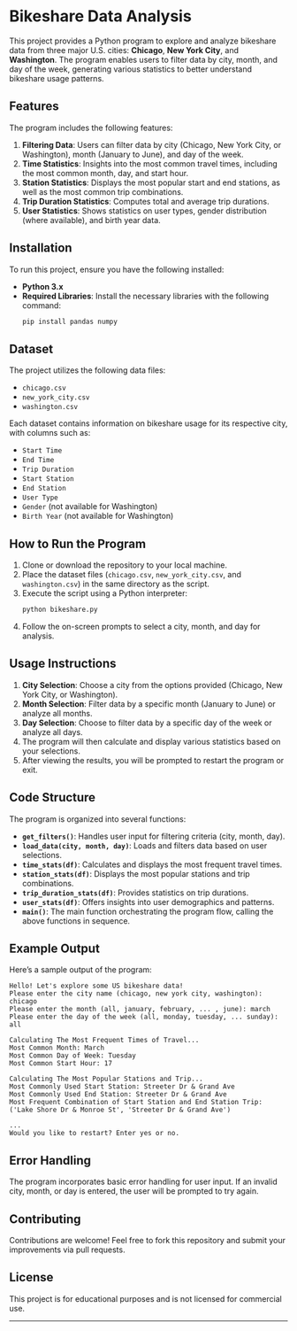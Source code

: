 

# Bikeshare Data Analysis

This project provides a Python program to explore and analyze bikeshare data from three major U.S. cities: **Chicago**, **New York City**, and **Washington**. The program enables users to filter data by city, month, and day of the week, generating various statistics to better understand bikeshare usage patterns.

## Features

The program includes the following features:
1. **Filtering Data**: Users can filter data by city (Chicago, New York City, or Washington), month (January to June), and day of the week.
2. **Time Statistics**: Insights into the most common travel times, including the most common month, day, and start hour.
3. **Station Statistics**: Displays the most popular start and end stations, as well as the most common trip combinations.
4. **Trip Duration Statistics**: Computes total and average trip durations.
5. **User Statistics**: Shows statistics on user types, gender distribution (where available), and birth year data.

## Installation

To run this project, ensure you have the following installed:
- **Python 3.x** 
- **Required Libraries**: Install the necessary libraries with the following command:
  ```bash
  pip install pandas numpy
  ```

## Dataset

The project utilizes the following data files:
- `chicago.csv`
- `new_york_city.csv`
- `washington.csv`

Each dataset contains information on bikeshare usage for its respective city, with columns such as:
- `Start Time`
- `End Time`
- `Trip Duration`
- `Start Station`
- `End Station`
- `User Type`
- `Gender` (not available for Washington)
- `Birth Year` (not available for Washington)

## How to Run the Program

1. Clone or download the repository to your local machine.
2. Place the dataset files (`chicago.csv`, `new_york_city.csv`, and `washington.csv`) in the same directory as the script.
3. Execute the script using a Python interpreter:
   ```bash
   python bikeshare.py
   ```
4. Follow the on-screen prompts to select a city, month, and day for analysis.

## Usage Instructions

1. **City Selection**: Choose a city from the options provided (Chicago, New York City, or Washington).
2. **Month Selection**: Filter data by a specific month (January to June) or analyze all months.
3. **Day Selection**: Choose to filter data by a specific day of the week or analyze all days.
4. The program will then calculate and display various statistics based on your selections.
5. After viewing the results, you will be prompted to restart the program or exit.

## Code Structure

The program is organized into several functions:
- **`get_filters()`**: Handles user input for filtering criteria (city, month, day).
- **`load_data(city, month, day)`**: Loads and filters data based on user selections.
- **`time_stats(df)`**: Calculates and displays the most frequent travel times.
- **`station_stats(df)`**: Displays the most popular stations and trip combinations.
- **`trip_duration_stats(df)`**: Provides statistics on trip durations.
- **`user_stats(df)`**: Offers insights into user demographics and patterns.
- **`main()`**: The main function orchestrating the program flow, calling the above functions in sequence.

## Example Output

Here’s a sample output of the program:

```
Hello! Let's explore some US bikeshare data!
Please enter the city name (chicago, new york city, washington): chicago
Please enter the month (all, january, february, ... , june): march
Please enter the day of the week (all, monday, tuesday, ... sunday): all

Calculating The Most Frequent Times of Travel...
Most Common Month: March
Most Common Day of Week: Tuesday
Most Common Start Hour: 17

Calculating The Most Popular Stations and Trip...
Most Commonly Used Start Station: Streeter Dr & Grand Ave
Most Commonly Used End Station: Streeter Dr & Grand Ave
Most Frequent Combination of Start Station and End Station Trip: ('Lake Shore Dr & Monroe St', 'Streeter Dr & Grand Ave')

...
Would you like to restart? Enter yes or no.
```

## Error Handling

The program incorporates basic error handling for user input. If an invalid city, month, or day is entered, the user will be prompted to try again.

## Contributing

Contributions are welcome! Feel free to fork this repository and submit your improvements via pull requests.

## License

This project is for educational purposes and is not licensed for commercial use.

---
